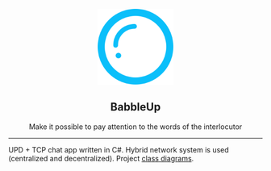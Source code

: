 <p align='center'>
  <img width='150' src='docs/img/IconLightApp.png'>
  <h2 align='center'>BabbleUp</h2>
  <p align='center'>
    Make it possible to pay attention to the words of the interlocutor
  </p>
</p>
<hr>

UPD + TCP chat app written in C#. Hybrid network system is used (centralized and decentralized). Project [class diagrams](docs/diagrams/).